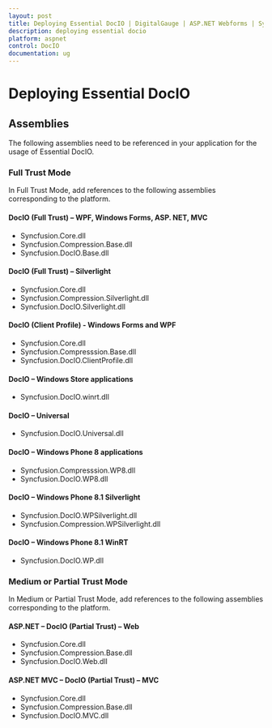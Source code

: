 ```yaml
---
layout: post
title: Deploying Essential DocIO | DigitalGauge | ASP.NET Webforms | Syncfusion
description: deploying essential docio
platform: aspnet
control: DocIO
documentation: ug
---
```


# Deploying Essential DocIO

## Assemblies

The following assemblies need to be referenced in your application for the usage of Essential DocIO.



### Full Trust Mode

In Full Trust Mode, add references to the following assemblies corresponding to the platform.



#### DocIO (Full Trust) – WPF, Windows Forms, ASP. NET, MVC

* Syncfusion.Core.dll
* Syncfusion.Compression.Base.dll
* Syncfusion.DocIO.Base.dll



#### DocIO (Full Trust) – Silverlight

* Syncfusion.Core.dll
* Syncfusion.Compression.Silverlight.dll
* Syncfusion.DocIO.Silverlight.dll



#### DocIO (Client Profile) - Windows Forms and WPF

* Syncfusion.Core.dll
* Syncfusion.Compresssion.Base.dll
* Syncfusion.DocIO.ClientProfile.dll



#### DocIO – Windows Store applications

* Syncfusion.DocIO.winrt.dll



#### DocIO – Universal 

* Syncfusion.DocIO.Universal.dll



#### DocIO – Windows Phone 8 applications

* Syncfusion.Compresssion.WP8.dll
* Syncfusion.DocIO.WP8.dll



#### DocIO – Windows Phone 8.1 Silverlight

* Syncfusion.DocIO.WPSilverlight.dll
* Syncfusion.Compression.WPSilverlight.dll



#### DocIO – Windows Phone 8.1 WinRT

* Syncfusion.DocIO.WP.dll



### Medium or Partial Trust Mode

In Medium or Partial Trust Mode, add references to the following assemblies corresponding to the platform.



#### ASP.NET – DocIO (Partial Trust) – Web

* Syncfusion.Core.dll
* Syncfusion.Compression.Base.dll
* Syncfusion.DocIO.Web.dll



#### ASP.NET MVC – DocIO (Partial Trust) – MVC

* Syncfusion.Core.dll
* Syncfusion.Compression.Base.dll
* Syncfusion.DocIO.MVC.dll



